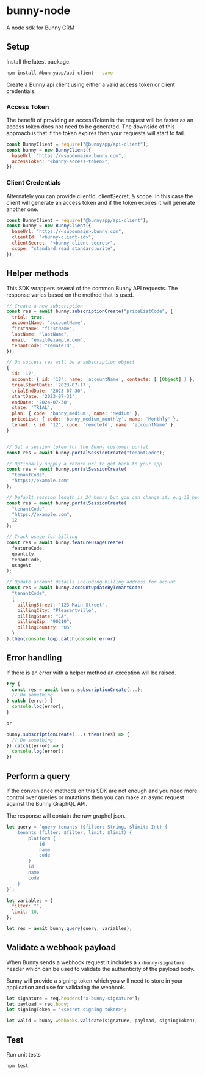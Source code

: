 # bunny-node

A node sdk for Bunny CRM

## Setup

Install the latest package.

```sh
npm install @bunnyapp/api-client --save
```

Create a Bunny api client using either a valid access token or client credentials.

### Access Token

The benefit of providing an accessToken is the request will be faster as an access token does not need to be generated. The
downside of this approach is that if the token expires then your requests will start to fail.

```js
const BunnyClient = require("@bunnyapp/api-client");
const bunny = new BunnyClient({
  baseUrl: "https://<subdomain>.bunny.com",
  accessToken: "<bunny-access-token>",
});
```

### Client Credentials

Alternately you can provide clientId, clientSecret, & scope. In this case the client will generate an access token and if the token expires it will generate another one.

```js
const BunnyClient = require("@bunnyapp/api-client");
const bunny = new BunnyClient({
  baseUrl: "https://<subdomain>.bunny.com",
  clientId: "<bunny-client-id>",
  clientSecret: "<bunny-client-secret>",
  scope: "standard:read standard:write",
});
```

## Helper methods

This SDK wrappers several of the common Bunny API requests. The response varies based on the method that is used.

```js
// Create a new subscription
const res = await bunny.subscriptionCreate("priceListCode", {
  trial: true,
  accountName: "accountName",
  firstName: "firstName",
  lastName: "lastName",
  email: "email@example.com",
  tenantCode: "remoteId",
});

// On success res will be a subscription object
{
  id: '17',
  account: { id: '18', name: 'accountName', contacts: [ [Object] ] },
  trialStartDate: '2023-07-17',
  trialEndDate: '2023-07-30',
  startDate: '2023-07-31',
  endDate: '2024-07-30',
  state: 'TRIAL',
  plan: { code: 'bunny_medium', name: 'Medium' },
  priceList: { code: 'bunny_medium_monthly', name: 'Monthly' },
  tenant: { id: '12', code: 'remoteId', name: 'accountName' }
}


// Get a session token for the Bunny customer portal
const res = await bunny.portalSessionCreate("tenantCode");

// Optionally supply a return url to get back to your app
const res = await bunny.portalSessionCreate(
  "tenantCode",
  "https://example.com"
);

// Default session length is 24 hours but you can change it. e.g 12 hours
const res = await bunny.portalSessionCreate(
  "tenantCode",
  "https://example.com",
  12
);

// Track usage for billing
const res = await bunny.featureUsageCreate(
  featureCode,
  quantity,
  tenantCode,
  usageAt
);

// Update account details including billing address for acount
const res = await bunny.accountUpdateByTenantCode(
  "tenantCode",
  {
    billingStreet: "123 Main Street",
    billingCity: "Pleasantville",
    billingState: "CA",
    billingZip: "90210",
    billingCountry: "US"
  }
).then(console.log).catch(console.error)

```

## Error handling

If there is an error with a helper method an exception will be raised.

```js
try {
  const res = await bunny.subscriptionCreate(...);
  // Do something
} catch (error) {
  console.log(error);
}

or

bunny.subscriptionCreate(...).then((res) => {
  // Do something
}).catch((error) => {
  console.log(error);
})
```

## Perform a query

If the convenience methods on this SDK are not enough and you need more control over queries or mutations then you can make an async request against the Bunny GraphQL API.

The response will contain the raw graphql json.

```js
let query = `query tenants ($filter: String, $limit: Int) {
    tenants (filter: $filter, limit: $limit) {
        platform {
            id
            name
            code
        }
        id
        name
        code
    }
}`;

let variables = {
  filter: "",
  limit: 10,
};

let res = await bunny.query(query, variables);
```

## Validate a webhook payload

When Bunny sends a webhook request it includes a `x-bunny-signature` header which can be used to validate the authenticity of the payload body.

Bunny will provide a signing token which you will need to store in your application and use for validating the webhook.

```js
let signature = req.headers["x-bunny-signature"];
let payload = req.body;
let signingToken = "<secret signing token>";

let valid = bunny.webhooks.validate(signature, payload, signingToken);
```

## Test

Run unit tests

```sh
npm test
```
